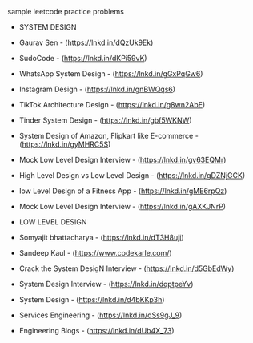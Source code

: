 
sample leetcode practice problems



- SYSTEM DESIGN

- Gaurav Sen - (https://lnkd.in/dQzUk9Ek)

- SudoCode - (https://lnkd.in/dKPi59vK)

- WhatsApp System Design - (https://lnkd.in/gGxPqGw6)

- Instagram Design - (https://lnkd.in/gnBWQqs6)

- TikTok Architecture Design - (https://lnkd.in/g8wn2AbE)

- Tinder System Design - (https://lnkd.in/gbf5WKNW)

- System Design of Amazon, Flipkart like E-commerce - (https://lnkd.in/gyMHRC5S)

- Mock Low Level Design Interview - (https://lnkd.in/gv63EQMr)

- High Level Design vs Low Level Design - (https://lnkd.in/gDZNjGCK)

- low Level Design of a Fitness App - (https://lnkd.in/gME6rpQz)

- Mock Low Level Design Interview - (https://lnkd.in/gAXKJNrP)


- LOW LEVEL DESIGN


- Somyajit bhattacharya - (https://lnkd.in/dT3H8uji)

- Sandeep Kaul - (https://www.codekarle.com/)

- Crack the System DesigN Interview - (https://lnkd.in/d5GbEdWy)

- System Design Interview - (https://lnkd.in/dqptpeYv)

- System Design - (https://lnkd.in/d4bKKp3h)

- Services Engineering - (https://lnkd.in/dSs9gJ_9)

- Engineering Blogs - (https://lnkd.in/dUb4X_73)
